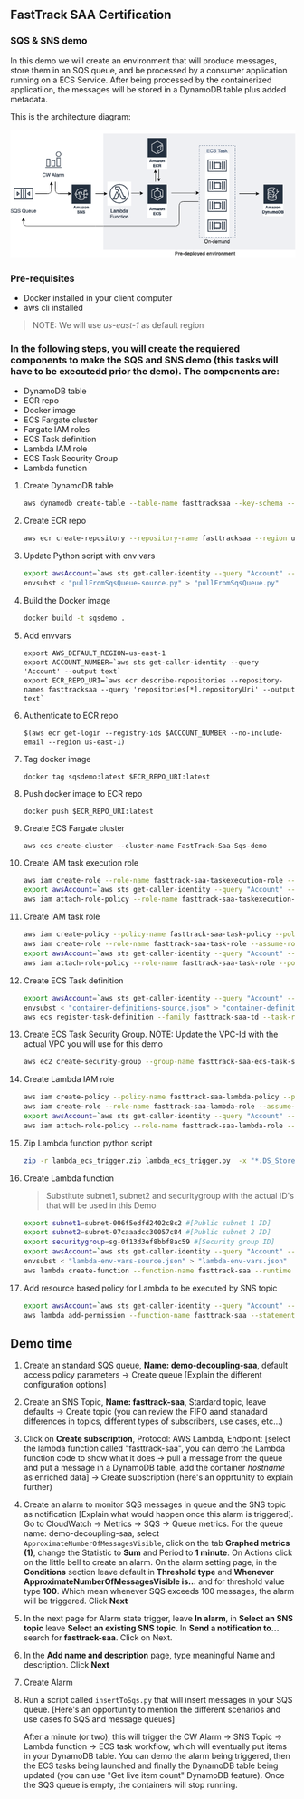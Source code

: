 ## FastTrack SAA Certification

### SQS & SNS demo

In this demo we will create an environment that will produce messages, store them in an SQS queue, and be processed by a consumer application running on a ECS Service. After being processed by the containerized applicatiion, the messages will be stored in a DynamoDB table plus added metadata.

This is the architecture diagram:

<img src="images/FastTrackSaa-SQS-SNS-Page-1.png" alt="drawing" width="800"/>

### Pre-requisites

* Docker installed in your client computer
* aws cli installed

> NOTE: We will use *us-east-1* as default region

### In the following steps, you will create the requiered components to make the SQS and SNS demo (this tasks will have to be executedd prior the demo). The components are:

* DynamoDB table
* ECR repo
* Docker image
* ECS Fargate cluster
* Fargate IAM roles
* ECS Task definition
* Lambda IAM role
* ECS Task Security Group
* Lambda function

1. Create DynamoDB table

    ```sh
    aws dynamodb create-table --table-name fasttracksaa --key-schema --attribute-definitions AttributeName=queueMessage,AttributeType=S --key-schema AttributeName=queueMessage,KeyType=HASH --billing-mode PAY_PER_REQUEST
    ```

1. Create ECR repo

    ````sh
    aws ecr create-repository --repository-name fasttracksaa --region us-east-1
    ````

1. Update Python script with env vars

    ````sh
    export awsAccount=`aws sts get-caller-identity --query "Account" --output text`
    envsubst < "pullFromSqsQueue-source.py" > "pullFromSqsQueue.py"
    ````


1. Build the Docker image

    ````sh
    docker build -t sqsdemo .
    ````

1. Add envvars

    ````
    export AWS_DEFAULT_REGION=us-east-1
    export ACCOUNT_NUMBER=`aws sts get-caller-identity --query 'Account' --output text`
    export ECR_REPO_URI=`aws ecr describe-repositories --repository-names fasttracksaa --query 'repositories[*].repositoryUri' --output text`
    ````

1. Authenticate to ECR repo

    ````
    $(aws ecr get-login --registry-ids $ACCOUNT_NUMBER --no-include-email --region us-east-1)
    ````

1. Tag docker image

    ````
    docker tag sqsdemo:latest $ECR_REPO_URI:latest
    ````

1. Push docker image to ECR repo

    ````
    docker push $ECR_REPO_URI:latest
    ````

1. Create ECS Fargate cluster

    ````
    aws ecs create-cluster --cluster-name FastTrack-Saa-Sqs-demo
    ````

1. Create IAM task execution role

    ```sh
    aws iam create-role --role-name fasttrack-saa-taskexecution-role --assume-role-policy-document file://taskexecution-assume-role-policy-doc.json
    export awsAccount=`aws sts get-caller-identity --query "Account" --output text`
    aws iam attach-role-policy --role-name fasttrack-saa-taskexecution-role --policy-arn arn:aws:iam::aws:policy/service-role/AmazonECSTaskExecutionRolePolicy
    ```


1. Create IAM task role

    ```sh
    aws iam create-policy --policy-name fasttrack-saa-task-policy --policy-document file://fasttrack-task-policy-doc.json
    aws iam create-role --role-name fasttrack-saa-task-role --assume-role-policy-document file://taskexecution-assume-role-policy-doc.json
    export awsAccount=`aws sts get-caller-identity --query "Account" --output text`
    aws iam attach-role-policy --role-name fasttrack-saa-task-role --policy-arn arn:aws:iam::$awsAccount:policy/fasttrack-saa-task-policy
    ```

1. Create ECS Task definition

    ```sh
    export awsAccount=`aws sts get-caller-identity --query "Account" --output text`
    envsubst < "container-definitions-source.json" > "container-definitions.json"
    aws ecs register-task-definition --family fasttrack-saa-td --task-role-arn arn:aws:iam::$awsAccount:role/fasttrack-saa-task-role --execution-role-arn arn:aws:iam::$awsAccount:role/fasttrack-saa-taskexecution-role --network-mode awsvpc --container-definitions --cpu 256 --memory 512 --requires-compatibilities FARGATE --container-definitions file://container-definitions.json
    ```

1. Create ECS Task Security Group. NOTE: Update the VPC-Id with the actual VPC you will use for this demo

    ```sh
    aws ec2 create-security-group --group-name fasttrack-saa-ecs-task-sg --description "FastTrack ECS Task security group" --vpc-id vpc-0a899f4ba6ddd6f09
    ```

1. Create Lambda IAM role

    ```sh
    aws iam create-policy --policy-name fasttrack-saa-lambda-policy --policy-document file://fasttrack-lambda-policy-doc.json
    aws iam create-role --role-name fasttrack-saa-lambda-role --assume-role-policy-document file://lambda-assume-role-policy-doc.json
    export awsAccount=`aws sts get-caller-identity --query "Account" --output text`
    aws iam attach-role-policy --role-name fasttrack-saa-lambda-role --policy-arn arn:aws:iam::$awsAccount:policy/fasttrack-saa-lambda-policy
    ```

1. Zip Lambda function python script

    ```sh
    zip -r lambda_ecs_trigger.zip lambda_ecs_trigger.py  -x "*.DS_Store"
    ```

1. Create Lambda function

    > Substitute subnet1, subnet2 and securitygroup with the actual ID's that will be used in this Demo

    ```sh
    export subnet1=subnet-006f5edfd2402c8c2 #[Public subnet 1 ID]
    export subnet2=subnet-07caaadcc30057c84 #[Public subnet 2 ID]
    export securitygroup=sg-0f13d3ef8bbf8ac59 #[Security group ID]
    export awsAccount=`aws sts get-caller-identity --query "Account" --output text`
    envsubst < "lambda-env-vars-source.json" > "lambda-env-vars.json"
    aws lambda create-function --function-name fasttrack-saa --runtime python3.8 --role arn:aws:iam::$awsAccount:role/fasttrack-saa-lambda-role --handler lambda_ecs_trigger.lambda_handler --zip-file fileb://lambda_ecs_trigger.zip --timeout 20 --environment file://lambda-env-vars.json
    ```

1. Add resource based policy for Lambda to be executed by SNS topic

    ```sh
    export awsAccount=`aws sts get-caller-identity --query "Account" --output text`
    aws lambda add-permission --function-name fasttrack-saa --statement-id sns --action lambda:InvokeFunction --source-arn arn:aws:sns:us-east-1:$awsAccount:fasttrack-saa --principal sns.amazonaws.com --source-account $awsAccount
    ```

## Demo time

1. Create an standard SQS queue, **Name: demo-decoupling-saa**, default access policy parameters -> Create queue [Explain the different configuration options]

1. Create an SNS Topic, **Name: fasttrack-saa**, Stardard topic, leave defaults -> Create topic (you can review the FIFO aand stanadard differences in topics, different types of subscribers, use cases, etc...)

1. Click on **Create subscription**, Protocol: AWS Lambda, Endpoint: [select the lambda function called "fasttrack-saa", you can demo the Lambda function code to show what it does -> pull a message from the queue and put a message in a DynamoDB table, add the container *hostname* as enriched data] -> Create subscription (here's an opprtunity to explain further)

1. Create an alarm to monitor SQS messages in queue and the SNS topic as notification [Explain what would happen once this alarm is triggered]. Go to CloudWatch -> Metrics -> SQS -> Queue metrics. For the queue name: demo-decoupling-saa, select `ApproximateNumberOfMessagesVisible`, click on the tab **Graphed metrics (1)**, change the Statistic to **Sum** and Period to **1 minute**. On Actions click on the little bell to create an alarm. On the alarm setting page, in the **Conditions** section leave default in **Threshold type** and **Whenever ApproximateNumberOfMessagesVisible is...** and for threshold value type **100**. Which mean whenever SQS exceeds 100 messages, the alarm will be triggered. Click **Next**

1. In the next page for Alarm state trigger, leave **In alarm**, in **Select an SNS topic** leave **Select an existing SNS topic**. In **Send a notification to…** search for **fasttrack-saa**. Click on Next.

1. In the **Add name and description** page, type meaningful Name and description. Click **Next**

1. Create Alarm

1. Run a script called `insertToSqs.py` that will insert messages in your SQS queue. [Here's an opportunity to mention the different scenarios and use cases fo SQS and message queues]

    After a minute (or two), this will trigger the CW Alarm -> SNS Topic -> Lambda function -> ECS task workflow, which will eventually put items in your DynamoDB table. You can demo the alarm being triggered, then the ECS tasks being launched and finally the DynamoDB table being updated (you can use "Get live item count" DynamoDB feature). Once the SQS queue is empty, the containers will stop running.